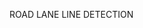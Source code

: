 ROAD LANE LINE DETECTION 


<!---
GuvvaKeerthi/GuvvaKeerthi is a ✨ special ✨ repository because its `README.md` (this file) appears on your GitHub profile.
You can click the Preview link to take a look at your changes.
--->
